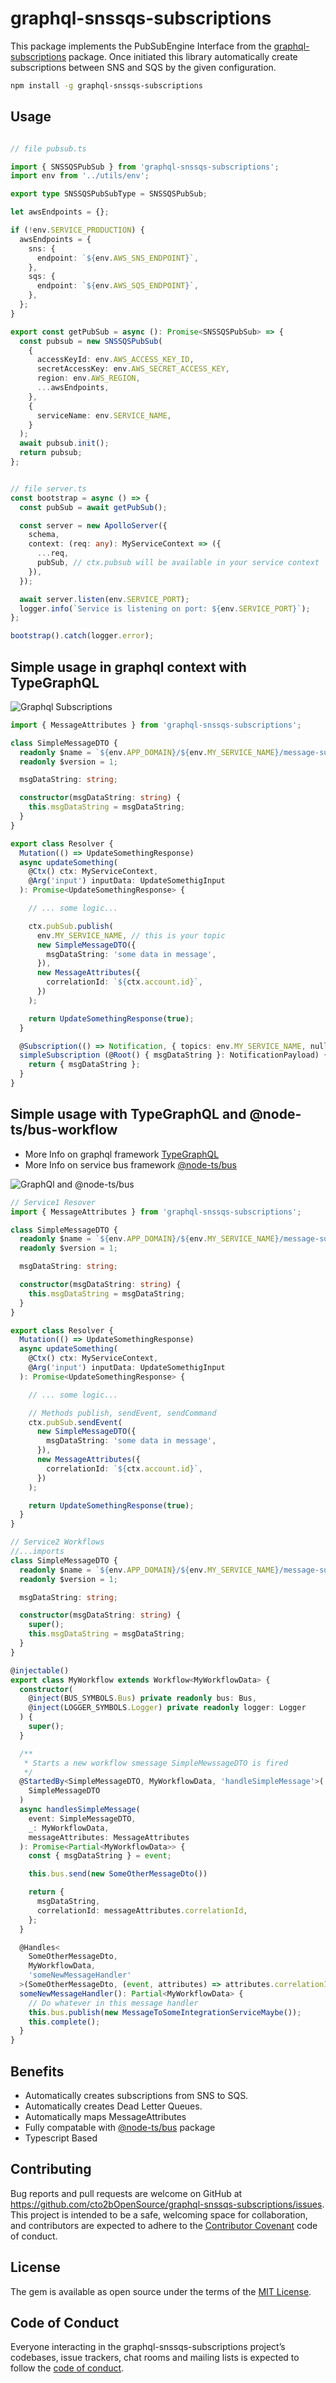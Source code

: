 # graphql-snssqs-subscriptions

This package implements the PubSubEngine Interface from the [graphql-subscriptions](https://github.com/apollographql/graphql-subscriptions) package. Once initiated this library automatically create subscriptions between SNS and SQS by the given configuration.

```bash
npm install -g graphql-snssqs-subscriptions
```

## Usage

```typescript

// file pubsub.ts

import { SNSSQSPubSub } from 'graphql-snssqs-subscriptions';
import env from '../utils/env';

export type SNSSQSPubSubType = SNSSQSPubSub;

let awsEndpoints = {};

if (!env.SERVICE_PRODUCTION) {
  awsEndpoints = {
    sns: {
      endpoint: `${env.AWS_SNS_ENDPOINT}`,
    },
    sqs: {
      endpoint: `${env.AWS_SQS_ENDPOINT}`,
    },
  };
}

export const getPubSub = async (): Promise<SNSSQSPubSub> => {
  const pubsub = new SNSSQSPubSub(
    {
      accessKeyId: env.AWS_ACCESS_KEY_ID,
      secretAccessKey: env.AWS_SECRET_ACCESS_KEY,
      region: env.AWS_REGION,
      ...awsEndpoints,
    },
    {
      serviceName: env.SERVICE_NAME,
    }
  );
  await pubsub.init();
  return pubsub;
};


// file server.ts
const bootstrap = async () => {
  const pubSub = await getPubSub();

  const server = new ApolloServer({
    schema,
    context: (req: any): MyServiceContext => ({
      ...req,
      pubSub, // ctx.pubsub will be available in your service context
    }),
  });

  await server.listen(env.SERVICE_PORT);
  logger.info(`Service is listening on port: ${env.SERVICE_PORT}`);
};

bootstrap().catch(logger.error);
```


## Simple usage in graphql context with TypeGraphQL

![Graphql Subscriptions](./illustrations/gql.png)

```typescript
import { MessageAttributes } from 'graphql-snssqs-subscriptions';

class SimpleMessageDTO {
  readonly $name = `${env.APP_DOMAIN}/${env.MY_SERVICE_NAME}/message-subject-or-anything`;
  readonly $version = 1;

  msgDataString: string;

  constructor(msgDataString: string) {
    this.msgDataString = msgDataString;
  }
}

export class Resolver {
  Mutation(() => UpdateSomethingResponse)
  async updateSomething(
    @Ctx() ctx: MyServiceContext,
    @Arg('input') inputData: UpdateSomethigInput
  ): Promise<UpdateSomethingResponse> {

    // ... some logic...

    ctx.pubSub.publish(
      env.MY_SERVICE_NAME, // this is your topic
      new SimpleMessageDTO({
        msgDataString: 'some data in message',
      }),
      new MessageAttributes({
        correlationId: `${ctx.account.id}`,
      })
    );

    return UpdateSomethingResponse(true);
  }

  @Subscription(() => Notification, { topics: env.MY_SERVICE_NAME, nullable: true })
  simpleSubscription (@Root() { msgDataString }: NotificationPayload) {
    return { msgDataString };
  }
}
```

## Simple usage with TypeGraphQL and @node-ts/bus-workflow

- More Info on graphql framework [TypeGraphQL](https://typegraphql.ml/docs/introduction.html)
- More Info on service bus framework [@node-ts/bus](https://github.com/node-ts/bus)

![GraphQl and @node-ts/bus](./illustrations/sns-sqs-with-bus.png)

```typescript
// Service1 Resover
import { MessageAttributes } from 'graphql-snssqs-subscriptions';

class SimpleMessageDTO {
  readonly $name = `${env.APP_DOMAIN}/${env.MY_SERVICE_NAME}/message-subject-or-anything`;
  readonly $version = 1;

  msgDataString: string;

  constructor(msgDataString: string) {
    this.msgDataString = msgDataString;
  }
}

export class Resolver {
  Mutation(() => UpdateSomethingResponse)
  async updateSomething(
    @Ctx() ctx: MyServiceContext,
    @Arg('input') inputData: UpdateSomethigInput
  ): Promise<UpdateSomethingResponse> {

    // ... some logic...

    // Methods publish, sendEvent, sendCommand
    ctx.pubSub.sendEvent(
      new SimpleMessageDTO({
        msgDataString: 'some data in message',
      }),
      new MessageAttributes({
        correlationId: `${ctx.account.id}`,
      })
    );

    return UpdateSomethingResponse(true);
  }
}
```

```typescript
// Service2 Workflows
//...imports
class SimpleMessageDTO {
  readonly $name = `${env.APP_DOMAIN}/${env.MY_SERVICE_NAME}/message-subject-or-anything`;
  readonly $version = 1;

  msgDataString: string;

  constructor(msgDataString: string) {
    super();
    this.msgDataString = msgDataString;
  }
}

@injectable()
export class MyWorkflow extends Workflow<MyWorkflowData> {
  constructor(
    @inject(BUS_SYMBOLS.Bus) private readonly bus: Bus,
    @inject(LOGGER_SYMBOLS.Logger) private readonly logger: Logger
  ) {
    super();
  }

  /**
   * Starts a new workflow smessage SimpleMewssageDTO is fired
   */
  @StartedBy<SimpleMessageDTO, MyWorkflowData, 'handleSimpleMessage'>(
    SimpleMessageDTO
  )
  async handlesSimpleMessage(
    event: SimpleMessageDTO,
    _: MyWorkflowData,
    messageAttributes: MessageAttributes
  ): Promise<Partial<MyWorkflowData>> {
    const { msgDataString } = event;

    this.bus.send(new SomeOtherMessageDto())

    return {
      msgDataString,
      correlationId: messageAttributes.correlationId,
    };
  }

  @Handles<
    SomeOtherMessageDto,
    MyWorkflowData,
    'someNewMessageHandler'
  >(SomeOtherMessageDto, (event, attributes) => attributes.correlationId, 'correlationId')
  someNewMessageHandler(): Partial<MyWorkflowData> {
    // Do whatever in this message handler
    this.bus.publish(new MessageToSomeIntegrationServiceMaybe());
    this.complete();
  }
}

```

## Benefits

- Automatically creates subscriptions from SNS to SQS.
- Automatically creates Dead Letter Queues.
- Automatically maps MessageAttributes
- Fully compatable with [@node-ts/bus](https://www.npmjs.com/package/node-ts) package
- Typescript Based

## Contributing

Bug reports and pull requests are welcome on GitHub at https://github.com/cto2bOpenSource/graphql-snssqs-subscriptions/issues. This project is intended to be a safe, welcoming space for collaboration, and contributors are expected to adhere to the [Contributor Covenant](http://contributor-covenant.org) code of conduct.

## License

The gem is available as open source under the terms of the [MIT License](https://opensource.org/licenses/MIT).

## Code of Conduct

Everyone interacting in the graphql-snssqs-subscriptions project’s codebases, issue trackers, chat rooms and mailing lists is expected to follow the [code of conduct](https://github.com/cto2bOpenSource/graphql-snssqs-subscriptions/blob/master/CODE_OF_CONDUCT.md).
